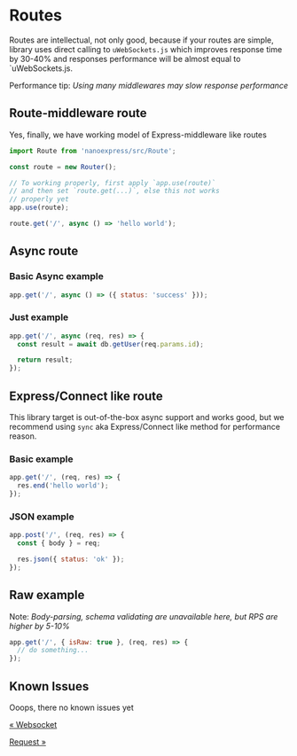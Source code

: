 # Routes

Routes are intellectual, not only good, because if your routes are simple, library uses direct calling to `uWebSockets.js` which improves response time by 30-40% and responses performance will be almost equal to `uWebSockets.js.

Performance tip: _Using many middlewares may slow response performance_

## Route-middleware route

Yes, finally, we have working model of Express-middleware like routes

```js
import Route from 'nanoexpress/src/Route';

const route = new Router();

// To working properly, first apply `app.use(route)`
// and then set `route.get(...)`, else this not works
// properly yet
app.use(route);

route.get('/', async () => 'hello world');
```

## Async route

### Basic Async example

```js
app.get('/', async () => ({ status: 'success' }));
```

### Just example

```js
app.get('/', async (req, res) => {
  const result = await db.getUser(req.params.id);

  return result;
});
```

## Express/Connect like route

This library target is out-of-the-box async support and works good, but we recommend using `sync` aka Express/Connect like method for performance reason.

### Basic example

```js
app.get('/', (req, res) => {
  res.end('hello world');
});
```

### JSON example

```js
app.post('/', (req, res) => {
  const { body } = req;

  res.json({ status: 'ok' });
});
```

## Raw example

Note: _Body-parsing, schema validating are unavailable here, but RPS are higher by 5-10%_

```js
app.get('/', { isRaw: true }, (req, res) => {
  // do something...
});
```

## Known Issues

Ooops, there no known issues yet

[&laquo; Websocket](./websocket.md)

[Request &raquo;](./request.md)
